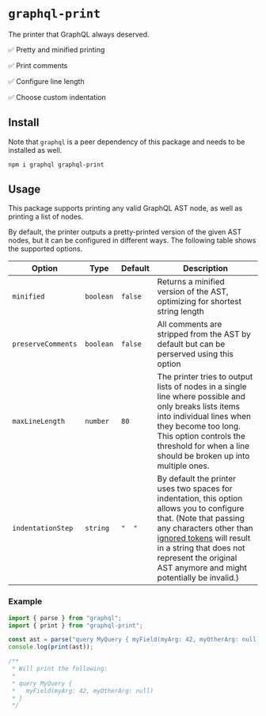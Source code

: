 # `graphql-print`

The printer that GraphQL always deserved.

✅ Pretty and minified printing

✅ Print comments

✅ Configure line length

✅ Choose custom indentation

## Install

Note that `graphql` is a peer dependency of this package and needs to be installed as well.

```sh
npm i graphql graphql-print
```

## Usage

This package supports printing any valid GraphQL AST node, as well as printing a list of nodes.

By default, the printer outputs a pretty-printed version of the given AST nodes, but it can be configured in different ways. The following table shows the supported options.

| Option             | Type      | Default | Description                                                                                                                                                                                                                                                                                                                                               |
| ------------------ | --------- | ------- | --------------------------------------------------------------------------------------------------------------------------------------------------------------------------------------------------------------------------------------------------------------------------------------------------------------------------------------------------------- |
| `minified`         | `boolean` | `false` | Returns a minified version of the AST, optimizing for shortest string length                                                                                                                                                                                                                                                                              |
| `preserveComments` | `boolean` | `false` | All comments are stripped from the AST by default but can be perserved using this option                                                                                                                                                                                                                                                                  |
| `maxLineLength`    | `number`  | `80`    | The printer tries to output lists of nodes in a single line where possible and only breaks lists items into individual lines when they become too long. This option controls the threshold for when a line should be broken up into multiple ones.                                                                                                        |
| `indentationStep`  | `string`  | `"  "`  | By default the printer uses two spaces for indentation, this option allows you to configure that. (Note that passing any characters other than [ignored tokens](http://spec.graphql.org/October2021/#sec-Language.Source-Text.Ignored-Tokens) will result in a string that does not represent the original AST anymore and might potentially be invalid.) |

### Example

```js
import { parse } from "graphql";
import { print } from "graphql-print";

const ast = parse("query MyQuery { myField(myArg: 42, myOtherArg: null)}");
console.log(print(ast));

/**
 * Will print the following:
 *
 * query MyQuery {
 *   myField(myArg: 42, myOtherArg: null)
 * }
 */
```

